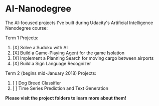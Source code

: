 # AI-Nanodegree
The AI-focused projects I've built during Udacity's Artificial Intelligence Nanodegree course:

Term 1 Projects:
1. [X] Solve a Sudoku with AI
2. [X] Build a Game-Playing Agent for the game Isolation
3. [X] Implement a Planning Search for moving cargo between airports
4. [X] Build a Sign Language Recognizer

Term 2 (begins mid-January 2018) Projects:
1. [ ] Dog Breed Classifier
2. [ ] Time Series Prediction and Text Generation

**Please visit the project folders to learn more about them!**